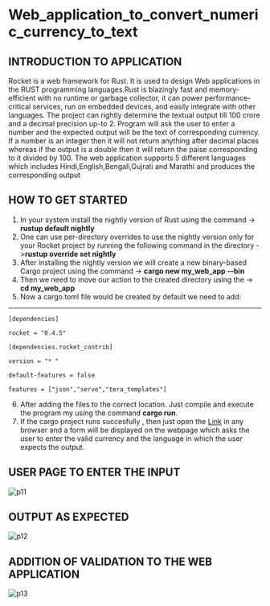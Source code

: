# Web_application_to_convert_numeric_currency_to_text
## INTRODUCTION TO APPLICATION
Rocket is a web framework for Rust. It is used to design Web applications in the RUST programming languages.Rust is blazingly fast and memory-efficient with no runtime or garbage collector, it can power performance-critical services, run on embedded devices, and easily integrate with other languages. The project can rightly determine the textual output till 100 crore and a decimal precision up-to 2. Program will ask the user to enter a number and the expected output will be the text of corresponding currency. If a number is an integer then it will not return anything after decimal places whereas if the output is a double then it will return the paise corresponding to it divided by 100. The web application supports  5 different languages which includes Hindi,English,Bengali,Gujrati and Marathi and produces the corresponding output
## HOW TO GET STARTED
1. In your system install the nightly version of Rust using the command -> **rustup default nightly**
2. One can use per-directory overrides to use the nightly version only for your Rocket project by running the following command in the directory ->**rustup override set nightly**
3. After installing the nightly version we will create a new binary-based Cargo project using the command -> **cargo new my_web_app --bin**
4. Then we need to move our action to the created directory using the -> **cd my_web_app**
5. Now a cargo.toml file would be created by default we need to add: 
--- 
`[dependencies] `

`rocket = "0.4.5"`

`[dependencies.rocket_contrib]`

`version = "* "`

`default-features = false`

`features = ["json","serve","tera_templates"]`

6. After adding the files to the correct location. Just compile and execute the program my using the command **cargo run**.
7. If the cargo project runs succesfully , then just open the [Link](http://localhost:8000/) in any browser and a form will be displayed on the webpage which asks the user to enter the valid currency and the language in which the user expects the output.
## USER PAGE TO ENTER THE INPUT
![p11](https://user-images.githubusercontent.com/53641559/88573850-03a77c80-d05f-11ea-9f06-b9bc61ef3989.png)
## OUTPUT AS EXPECTED
![p12](https://user-images.githubusercontent.com/53641559/88573852-0609d680-d05f-11ea-996f-96c62ca6c921.png)
## ADDITION OF VALIDATION TO THE WEB APPLICATION
![p13](https://user-images.githubusercontent.com/53641559/88573854-06a26d00-d05f-11ea-8747-7d8eb438fed9.png)
